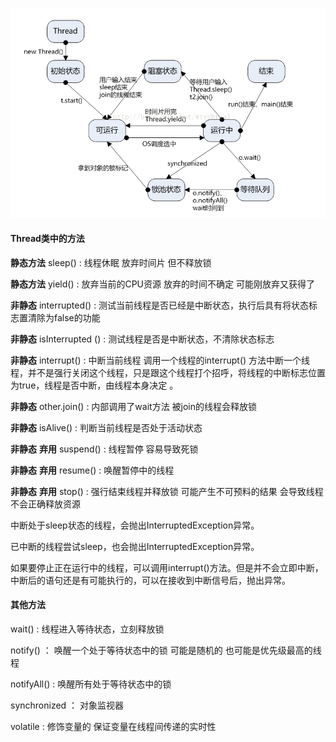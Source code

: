 
![img](./20150401114622564.png) 

#### Thread类中的方法

**静态方法** sleep() : 线程休眠 放弃时间片 但不释放锁 

**静态方法** yield() : 放弃当前的CPU资源 放弃的时间不确定 可能刚放弃又获得了

**非静态** interrupted() : 测试当前线程是否已经是中断状态，执行后具有将状态标志置清除为false的功能 

**非静态** isInterrupted () : 测试线程是否是中断状态，不清除状态标志

**非静态** interrupt() : 中断当前线程 调用一个线程的interrupt() 方法中断一个线程，并不是强行关闭这个线程，只是跟这个线程打个招呼，将线程的中断标志位置为true，线程是否中断，由线程本身决定 。

**非静态** other.join() : 内部调用了wait方法 被join的线程会释放锁 

**非静态** isAlive() : 判断当前线程是否处于活动状态

**非静态** **弃用** suspend() : 线程暂停 容易导致死锁 

**非静态** **弃用** resume() : 唤醒暂停中的线程

**非静态** **弃用** stop() : 强行结束线程并释放锁 可能产生不可预料的结果 会导致线程不会正确释放资源 



中断处于sleep状态的线程，会抛出InterruptedException异常。

已中断的线程尝试sleep，也会抛出InterruptedException异常。

如果要停止正在运行中的线程，可以调用interrupt()方法。但是并不会立即中断，中断后的语句还是有可能执行的，可以在接收到中断信号后，抛出异常。







#### 其他方法

wait() : 线程进入等待状态，立刻释放锁

notify() ： 唤醒一个处于等待状态中的锁  可能是随机的 也可能是优先级最高的线程 

notifyAll() : 唤醒所有处于等待状态中的锁





synchronized ： 对象监视器

volatile : 修饰变量的 保证变量在线程间传递的实时性